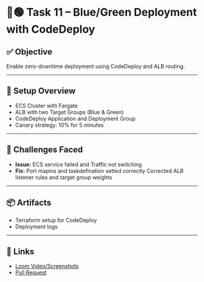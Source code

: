 # 🔵🟢 Task 11 – Blue/Green Deployment with CodeDeploy

## ✅ Objective
Enable zero-downtime deployment using CodeDeploy and ALB routing.

---

## 🔧 Setup Overview

- ECS Cluster with Fargate
- ALB with two Target Groups (Blue & Green)
- CodeDeploy Application and Deployment Group
- Canary strategy: 10% for 5 minutes

---

## 🧩 Challenges Faced

- **Issue:** ECS service failed and Traffic not switching
- **Fix:** Port mapins and taskdefination setted correctly Corrected ALB listener rules and target group weights

---

## 📦 Artifacts

- Terraform setup for CodeDeploy
- Deployment logs

---

## 🔗 Links

- [Loom Video/Screenshots](#)
- [Pull Request](#)